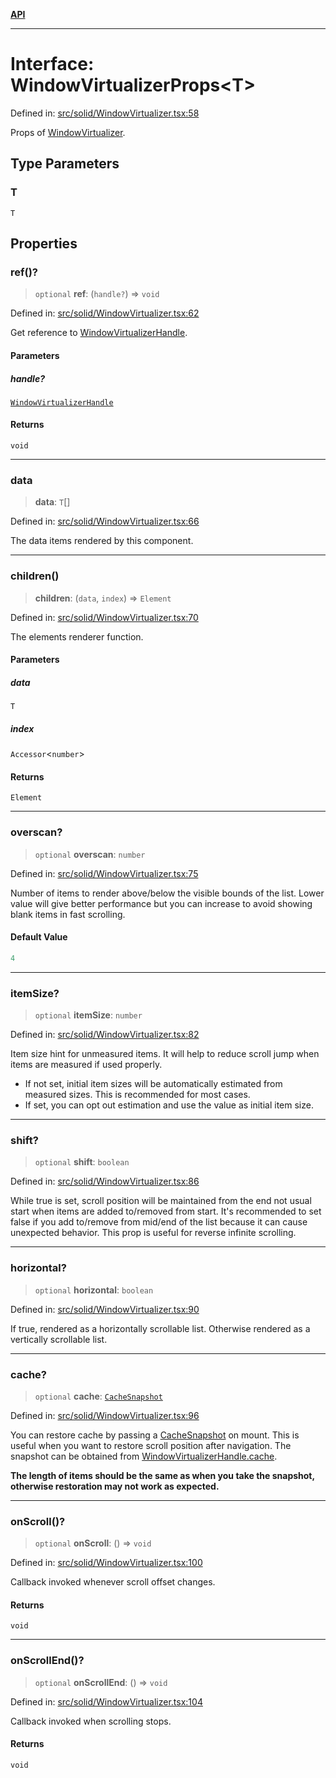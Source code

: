 [**API**](../../API.md)

***

# Interface: WindowVirtualizerProps\<T\>

Defined in: [src/solid/WindowVirtualizer.tsx:58](https://github.com/inokawa/virtua/blob/3489326d86582a5e93a5773f522c17ad61899945/src/solid/WindowVirtualizer.tsx#L58)

Props of [WindowVirtualizer](../functions/WindowVirtualizer.md).

## Type Parameters

### T

`T`

## Properties

### ref()?

> `optional` **ref**: (`handle?`) => `void`

Defined in: [src/solid/WindowVirtualizer.tsx:62](https://github.com/inokawa/virtua/blob/3489326d86582a5e93a5773f522c17ad61899945/src/solid/WindowVirtualizer.tsx#L62)

Get reference to [WindowVirtualizerHandle](WindowVirtualizerHandle.md).

#### Parameters

##### handle?

[`WindowVirtualizerHandle`](WindowVirtualizerHandle.md)

#### Returns

`void`

***

### data

> **data**: `T`[]

Defined in: [src/solid/WindowVirtualizer.tsx:66](https://github.com/inokawa/virtua/blob/3489326d86582a5e93a5773f522c17ad61899945/src/solid/WindowVirtualizer.tsx#L66)

The data items rendered by this component.

***

### children()

> **children**: (`data`, `index`) => `Element`

Defined in: [src/solid/WindowVirtualizer.tsx:70](https://github.com/inokawa/virtua/blob/3489326d86582a5e93a5773f522c17ad61899945/src/solid/WindowVirtualizer.tsx#L70)

The elements renderer function.

#### Parameters

##### data

`T`

##### index

`Accessor`\<`number`\>

#### Returns

`Element`

***

### overscan?

> `optional` **overscan**: `number`

Defined in: [src/solid/WindowVirtualizer.tsx:75](https://github.com/inokawa/virtua/blob/3489326d86582a5e93a5773f522c17ad61899945/src/solid/WindowVirtualizer.tsx#L75)

Number of items to render above/below the visible bounds of the list. Lower value will give better performance but you can increase to avoid showing blank items in fast scrolling.

#### Default Value

```ts
4
```

***

### itemSize?

> `optional` **itemSize**: `number`

Defined in: [src/solid/WindowVirtualizer.tsx:82](https://github.com/inokawa/virtua/blob/3489326d86582a5e93a5773f522c17ad61899945/src/solid/WindowVirtualizer.tsx#L82)

Item size hint for unmeasured items. It will help to reduce scroll jump when items are measured if used properly.

- If not set, initial item sizes will be automatically estimated from measured sizes. This is recommended for most cases.
- If set, you can opt out estimation and use the value as initial item size.

***

### shift?

> `optional` **shift**: `boolean`

Defined in: [src/solid/WindowVirtualizer.tsx:86](https://github.com/inokawa/virtua/blob/3489326d86582a5e93a5773f522c17ad61899945/src/solid/WindowVirtualizer.tsx#L86)

While true is set, scroll position will be maintained from the end not usual start when items are added to/removed from start. It's recommended to set false if you add to/remove from mid/end of the list because it can cause unexpected behavior. This prop is useful for reverse infinite scrolling.

***

### horizontal?

> `optional` **horizontal**: `boolean`

Defined in: [src/solid/WindowVirtualizer.tsx:90](https://github.com/inokawa/virtua/blob/3489326d86582a5e93a5773f522c17ad61899945/src/solid/WindowVirtualizer.tsx#L90)

If true, rendered as a horizontally scrollable list. Otherwise rendered as a vertically scrollable list.

***

### cache?

> `optional` **cache**: [`CacheSnapshot`](../../react/interfaces/CacheSnapshot.md)

Defined in: [src/solid/WindowVirtualizer.tsx:96](https://github.com/inokawa/virtua/blob/3489326d86582a5e93a5773f522c17ad61899945/src/solid/WindowVirtualizer.tsx#L96)

You can restore cache by passing a [CacheSnapshot](../../react/interfaces/CacheSnapshot.md) on mount. This is useful when you want to restore scroll position after navigation. The snapshot can be obtained from [WindowVirtualizerHandle.cache](WindowVirtualizerHandle.md#cache).

**The length of items should be the same as when you take the snapshot, otherwise restoration may not work as expected.**

***

### onScroll()?

> `optional` **onScroll**: () => `void`

Defined in: [src/solid/WindowVirtualizer.tsx:100](https://github.com/inokawa/virtua/blob/3489326d86582a5e93a5773f522c17ad61899945/src/solid/WindowVirtualizer.tsx#L100)

Callback invoked whenever scroll offset changes.

#### Returns

`void`

***

### onScrollEnd()?

> `optional` **onScrollEnd**: () => `void`

Defined in: [src/solid/WindowVirtualizer.tsx:104](https://github.com/inokawa/virtua/blob/3489326d86582a5e93a5773f522c17ad61899945/src/solid/WindowVirtualizer.tsx#L104)

Callback invoked when scrolling stops.

#### Returns

`void`
